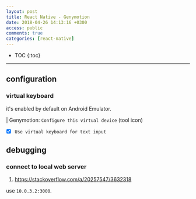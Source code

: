 ```yaml
---
layout: post
title: React Native - Genymotion
date: 2018-04-26 14:13:16 +0300
access: public
comments: true
categories: [react-native]
---
```


<!-- more -->

* TOC
{:toc}
<hr>

configuration
-------------

### virtual keyboard

it's enabled by default on Android Emulator.

| Genymotion: `Configure this virtual device` (tool icon)

- [x] `Use virtual keyboard for text input`

debugging
---------

### connect to local web server

1. <https://stackoverflow.com/a/20257547/3632318>

use `10.0.3.2:3000`.
